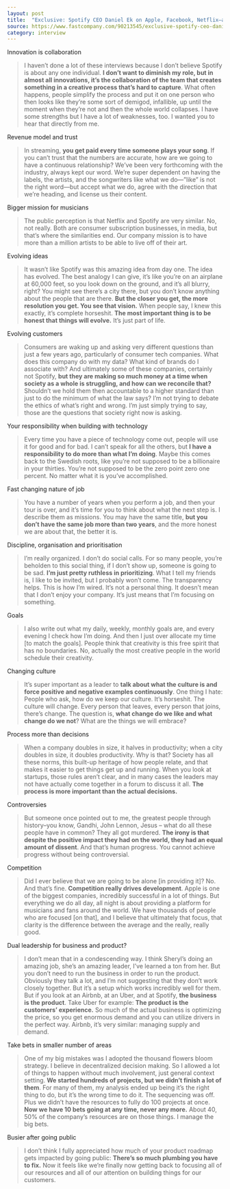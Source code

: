 ```yaml
---
layout: post
title:  "Exclusive: Spotify CEO Daniel Ek on Apple, Facebook, Netflix–and the future"
source: https://www.fastcompany.com/90213545/exclusive-spotify-ceo-daniel-ek-on-apple-facebook-netflix-and-the-future-of-music
category: interview
---
```


Innovation is collaboration

> I haven’t done a lot of these interviews because I don’t believe Spotify is about any one individual. **I don’t want to diminish my role, but in almost all innovations, it’s the collaboration of the team that creates something in a creative process that’s hard to capture**. What often happens, people simplify the process and put it on one person who then looks like they’re some sort of demigod, infallible, up until the moment when they’re not and then the whole world collapses. I have some strengths but I have a lot of weaknesses, too. I wanted you to hear that directly from me.

Revenue model and trust

> In streaming, **you get paid every time someone plays your song**. If you can’t trust that the numbers are accurate, how are we going to have a continuous relationship? We’ve been very forthcoming with the industry, always kept our word. We’re super dependent on having the labels, the artists, and the songwriters like what we do—”like” is not the right word—but accept what we do, agree with the direction that we’re heading, and license us their content.

Bigger mission for musicians

>  The public perception is that Netflix and Spotify are very similar. No, not really. Both are consumer subscription businesses, in media, but that’s where the similarities end. Our company mission is to have more than a million artists to be able to live off of their art.

Evolving ideas

>  It wasn’t like Spotify was this amazing idea from day one. The idea has evolved. The best analogy I can give, it’s like you’re on an airplane at 60,000 feet, so you look down on the ground, and it’s all blurry, right? You might see there’s a city there, but you don’t know anything about the people that are there. **But the closer you get, the more resolution you get. You see that vision.** When people say, I knew this exactly, it’s complete horseshit. **The most important thing is to be honest that things will evolve.** It’s just part of life.

Evolving customers

> Consumers are waking up and asking very different questions than just a few years ago, particularly of consumer tech companies. What does this company do with my data? What kind of brands do I associate with? And ultimately some of these companies, certainly not Spotify, **but they are making so much money at a time when society as a whole is struggling, and how can we reconcile that?** Shouldn’t we hold them then accountable to a higher standard than just to do the minimum of what the law says? I’m not trying to debate the ethics of what’s right and wrong. I’m just simply trying to say, those are the questions that society right now is asking.

Your responsibility when building with technology

>  Every time you have a piece of technology come out, people will use it for good and for bad. I can’t speak for all the others, but **I have a responsibility to do more than what I’m doing**. Maybe this comes back to the Swedish roots, like you’re not supposed to be a billionaire in your thirties. You’re not supposed to be the zero point zero one percent. No matter what it is you’ve accomplished.

Fast changing nature of job

> You have a number of years when you perform a job, and then your tour is over, and it’s time for you to think about what the next step is. I describe them as missions. You may have the same title, **but you don’t have the same job more than two years**, and the more honest we are about that, the better it is.

Discipline, organisation and prioritisation

> I’m really organized. I don’t do social calls. For so many people, you’re beholden to this social thing, if I don’t show up, someone is going to be sad. **I’m just pretty ruthless in prioritizing**. What I tell my friends is, I like to be invited, but I probably won’t come. The transparency helps. This is how I’m wired. It’s not a personal thing. It doesn’t mean that I don’t enjoy your company. It’s just means that I’m focusing on something.

Goals

> I also write out what my daily, weekly, monthly goals are, and every evening I check how I’m doing. And then I just over allocate my time [to match the goals]. People think that creativity is this free spirit that has no boundaries. No, actually the most creative people in the world schedule their creativity.

Changing culture

> It’s super important as a leader to **talk about what the culture is and force positive and negative examples continuously**. One thing I hate: People who ask, how do we keep our culture. It’s horseshit. The culture will change. Every person that leaves, every person that joins, there’s change. The question is, **what change do we like and what change do we not**? What are the things we will embrace?

Process more than decisions

> When a company doubles in size, it halves in productivity; when a city doubles in size, it doubles productivity. Why is that? Society has all these norms, this built-up heritage of how people relate, and that makes it easier to get things get up and running. When you look at startups, those rules aren’t clear, and in many cases the leaders may not have actually come together in a forum to discuss it all. **The process is more important than the actual decisions.**

Controversies

> But someone once pointed out to me, the greatest people through history–you know, Gandhi, John Lennon, Jesus – what do all these people have in common? They all got murdered. **The irony is that despite the positive impact they had on the world, they had an equal amount of dissent**. And that’s human progress. You cannot achieve progress without being controversial.

Competition

> Did I ever believe that we are going to be alone [in providing it]? No. And that’s fine. **Competition really drives development**. Apple is one of the biggest companies, incredibly successful in a lot of things. But everything we do all day, all night is about providing a platform for musicians and fans around the world. We have thousands of people who are focused [on that], and I believe that ultimately that focus, that clarity is the difference between the average and the really, really good.

Dual leadership for business and product?

> I don’t mean that in a condescending way. I think Sheryl’s doing an amazing job, she’s an amazing leader, I’ve learned a ton from her. But you don’t need to run the business in order to run the product. Obviously they talk a lot, and I’m not suggesting that they don’t work closely together. But it’s a setup which works incredibly well for them. But if you look at an Airbnb, at an Uber, and at Spotify, **the business is the product**. Take Uber for example: **The product is the customers’ experience.** So much of the actual business is optimizing the price, so you get enormous demand and you can utilize drivers in the perfect way. Airbnb, it’s very similar: managing supply and demand.

Take bets in smaller number of areas

> One of my big mistakes was I adopted the thousand flowers bloom strategy. I believe in decentralized decision making. So I allowed a lot of things to happen without much involvement, just general context setting. **We started hundreds of projects, but we didn’t finish a lot of them**. For many of them, my analysis ended up being it’s the right thing to do, but it’s the wrong time to do it. The sequencing was off. Plus we didn’t have the resources to fully do 100 projects at once. **Now we have 10 bets going at any time, never any more.** About 40, 50% of the company’s resources are on those things. I manage the big bets.

Busier after going public

> I don’t think I fully appreciated how much of your product roadmap gets impacted by going public: **There’s so much plumbing you have to fix.** Now it feels like we’re finally now getting back to focusing all of our resources and all of our attention on building things for our customers.
